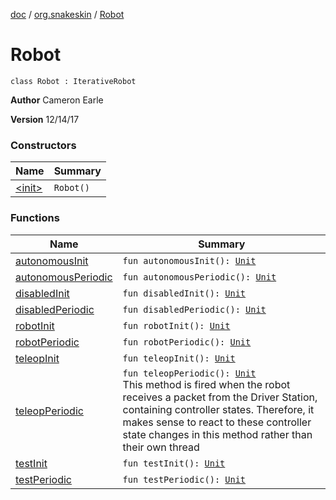 [doc](../../index.md) / [org.snakeskin](../index.md) / [Robot](./index.md)

# Robot

`class Robot : IterativeRobot`

**Author**
Cameron Earle

**Version**
12/14/17

### Constructors

| Name | Summary |
|---|---|
| [&lt;init&gt;](-init-.md) | `Robot()` |

### Functions

| Name | Summary |
|---|---|
| [autonomousInit](autonomous-init.md) | `fun autonomousInit(): `[`Unit`](https://kotlinlang.org/api/latest/jvm/stdlib/kotlin/-unit/index.html) |
| [autonomousPeriodic](autonomous-periodic.md) | `fun autonomousPeriodic(): `[`Unit`](https://kotlinlang.org/api/latest/jvm/stdlib/kotlin/-unit/index.html) |
| [disabledInit](disabled-init.md) | `fun disabledInit(): `[`Unit`](https://kotlinlang.org/api/latest/jvm/stdlib/kotlin/-unit/index.html) |
| [disabledPeriodic](disabled-periodic.md) | `fun disabledPeriodic(): `[`Unit`](https://kotlinlang.org/api/latest/jvm/stdlib/kotlin/-unit/index.html) |
| [robotInit](robot-init.md) | `fun robotInit(): `[`Unit`](https://kotlinlang.org/api/latest/jvm/stdlib/kotlin/-unit/index.html) |
| [robotPeriodic](robot-periodic.md) | `fun robotPeriodic(): `[`Unit`](https://kotlinlang.org/api/latest/jvm/stdlib/kotlin/-unit/index.html) |
| [teleopInit](teleop-init.md) | `fun teleopInit(): `[`Unit`](https://kotlinlang.org/api/latest/jvm/stdlib/kotlin/-unit/index.html) |
| [teleopPeriodic](teleop-periodic.md) | `fun teleopPeriodic(): `[`Unit`](https://kotlinlang.org/api/latest/jvm/stdlib/kotlin/-unit/index.html)<br>This method is fired when the robot receives a packet from the Driver Station, containing controller states. Therefore, it makes sense to react to these controller state changes in this method rather than their own thread |
| [testInit](test-init.md) | `fun testInit(): `[`Unit`](https://kotlinlang.org/api/latest/jvm/stdlib/kotlin/-unit/index.html) |
| [testPeriodic](test-periodic.md) | `fun testPeriodic(): `[`Unit`](https://kotlinlang.org/api/latest/jvm/stdlib/kotlin/-unit/index.html) |
